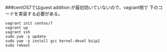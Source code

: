 ###centOS7ではguest addition が最初効いていないので、vagrant側で
下のコードを実装する必要がある。
```
vagrant init centos/7
vagrant up
vagrant ssh
sudo yum -y update
sudo yum -y install gcc kernel-devel bzip2
sudo reboot
```
